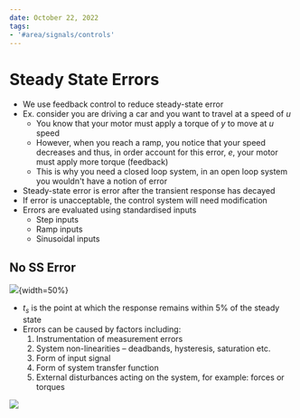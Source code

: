 ```yaml
---
date: October 22, 2022
tags:
- '#area/signals/controls'
---
```


# Steady State Errors

- We use feedback control to reduce steady-state error
- Ex. consider you are driving a car and you want to travel at a speed of $u$
  - You know that your motor must apply a torque of $y$ to move at $u$ speed
  - However, when you reach a ramp, you notice that your speed decreases and thus, in order account for this error, $e$, your motor must apply more torque (feedback)
  - This is why you need a closed loop system, in an open loop system you wouldn't have a notion of error
- Steady-state error is error after the transient response has decayed
- If error is unacceptable, the control system will need modification
- Errors are evaluated using standardised inputs
  - Step inputs
  - Ramp inputs
  - Sinusoidal inputs

## No SS Error

![](2.1.png){width=50%}

- $t_s$ is the point at which the response remains within 5% of the steady state
- Errors can be caused by factors including:
  1. Instrumentation of measurement errors
  1. System non-linearities – deadbands, hysteresis, saturation etc.
  1. Form of input signal
  1. Form of system transfer function
  1. External disturbances acting on the system, for example: forces or torques

![](2.2.png)